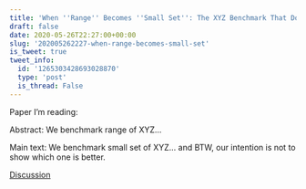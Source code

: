```yaml
---
title: 'When ''Range'' Becomes ''Small Set'': The XYZ Benchmark That Doesn''t Compare'
draft: false
date: 2020-05-26T22:27:00+00:00
slug: '202005262227-when-range-becomes-small-set'
is_tweet: true
tweet_info:
  id: '1265303428693028870'
  type: 'post'
  is_thread: False
---
```




Paper I’m reading:

Abstract: We benchmark range of XYZ...

Main text: We benchmark small set of XYZ... and BTW, our intention is not to show which one is better.

[Discussion](https://x.com/sytelus/status/1265303428693028870)
